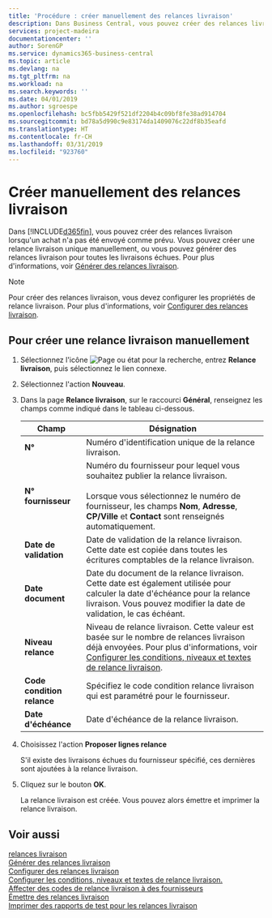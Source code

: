 ```yaml
---
title: 'Procédure : créer manuellement des relances livraison'
description: Dans Business Central, vous pouvez créer des relances livraison lorsqu'un achat n'a pas été envoyé comme prévu. Vous pouvez créer une relance livraison unique manuellement, ou vous pouvez générer des relances livraison pour toutes les livraisons échues.
services: project-madeira
documentationcenter: ''
author: SorenGP
ms.service: dynamics365-business-central
ms.topic: article
ms.devlang: na
ms.tgt_pltfrm: na
ms.workload: na
ms.search.keywords: ''
ms.date: 04/01/2019
ms.author: sgroespe
ms.openlocfilehash: bc5fbb5429f521df2204b4c09bf8fe38ad914704
ms.sourcegitcommit: bd78a5d990c9e83174da1409076c22df8b35eafd
ms.translationtype: HT
ms.contentlocale: fr-CH
ms.lasthandoff: 03/31/2019
ms.locfileid: "923760"
---
```

# <a name="create-delivery-reminders-manually"></a>Créer manuellement des relances livraison
Dans [!INCLUDE[d365fin](../../includes/d365fin_md.md)], vous pouvez créer des relances livraison lorsqu'un achat n'a pas été envoyé comme prévu. Vous pouvez créer une relance livraison unique manuellement, ou vous pouvez générer des relances livraison pour toutes les livraisons échues. Pour plus d'informations, voir [Générer des relances livraison](how-to-generate-delivery-reminders.md).

> [!NOTE]
> Pour créer des relances livraison, vous devez configurer les propriétés de relance livraison. Pour plus d'informations, voir [Configurer des relances livraison](how-to-set-up-delivery-reminders.md).

## <a name="to-create-a-delivery-reminder-manually"></a>Pour créer une relance livraison manuellement  

1.  Sélectionnez l'icône ![Page ou état pour la recherche](../../media/ui-search/search_small.png "Page ou état pour la recherche"), entrez **Relance livraison**, puis sélectionnez le lien connexe.  
2.  Sélectionnez l'action **Nouveau**.  
3.  Dans la page **Relance livraison**, sur le raccourci **Général**, renseignez les champs comme indiqué dans le tableau ci-dessous.  

    |Champ|Désignation|  
    |---------------------------------|---------------------------------------|  
    |**N°**|Numéro d'identification unique de la relance livraison.|  
    |**N° fournisseur**|Numéro du fournisseur pour lequel vous souhaitez publier la relance livraison.<br /><br /> Lorsque vous sélectionnez le numéro de fournisseur, les champs **Nom**, **Adresse**, **CP/Ville** et **Contact** sont renseignés automatiquement.|  
    |**Date de validation**|Date de validation de la relance livraison. Cette date est copiée dans toutes les écritures comptables de la relance livraison.|  
    |**Date document**|Date du document de la relance livraison. Cette date est également utilisée pour calculer la date d'échéance pour la relance livraison. Vous pouvez modifier la date de validation, le cas échéant.|  
    |**Niveau relance**|Niveau de relance livraison. Cette valeur est basée sur le nombre de relances livraison déjà envoyées. Pour plus d'informations, voir [Configurer les conditions, niveaux et textes de relance livraison](how-to-set-up-delivery-reminder-terms-levels-and-text.md).|  
    |**Code condition relance**|Spécifiez le code condition relance livraison qui est paramétré pour le fournisseur.|  
    |**Date d'échéance**|Date d'échéance de la relance livraison.|  

4.  Choisissez l'action **Proposer lignes relance**  

    S'il existe des livraisons échues du fournisseur spécifié, ces dernières sont ajoutées à la relance livraison.  

5.  Cliquez sur le bouton **OK**.  

    La relance livraison est créée. Vous pouvez alors émettre et imprimer la relance livraison.  

## <a name="see-also"></a>Voir aussi  
 [relances livraison](delivery-reminders.md)   
 [Générer des relances livraison](how-to-generate-delivery-reminders.md)   
 [Configurer des relances livraison](how-to-set-up-delivery-reminders.md)   
 [Configurer les conditions, niveaux et textes de relance livraison.](how-to-set-up-delivery-reminder-terms-levels-and-text.md)   
 [Affecter des codes de relance livraison à des fournisseurs](how-to-assign-delivery-reminder-codes-to-vendors.md)   
 [Émettre des relances livraison](how-to-issue-delivery-reminders.md)   
 [Imprimer des rapports de test pour les relances livraison](how-to-print-test-reports-for-delivery-reminders.md)
